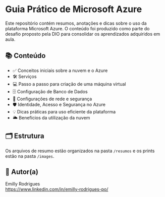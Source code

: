 # Guia Prático de Microsoft Azure

Este repositório contém resumos, anotações e dicas sobre o uso da plataforma Microsoft Azure. O conteúdo foi produzido como parte do desafio proposto pela DIO para consolidar os aprendizados adquiridos em aula.

## 📚 Conteúdo

- ✅ Conceitos iniciais sobre a nuvem e o Azure
- 🛠️ Serviços
- 💻 Passo a passo para criação de uma máquina virtual
- 🗄️ Configuração de Banco de Dados
- 🔐 Configurações de rede e segurança
- 🛡️ Identidade, Acesso e Segurança no Azure
- 💡 Dicas práticas para uso eficiente da plataforma
- 🌥️ Benefícios da utilização da nuvem

## 🗂 Estrutura

Os arquivos de resumo estão organizados na pasta `/resumos` e os prints estão na pasta `/images`.

## 👤 Autor(a)

Emilly Rodrigues  
https://www.linkedin.com/in/emilly-rodrigues-po/
